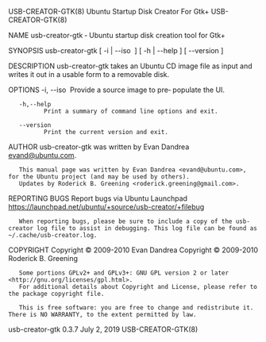 USB-CREATOR-GTK(8)                                                                                                                        Ubuntu Startup Disk Creator For Gtk+                                                                                                                       USB-CREATOR-GTK(8)

NAME
       usb-creator-gtk ‐ Ubuntu startup disk creation tool for Gtk+

SYNOPSIS
       usb-creator-gtk
        [ -i | --iso <img> ]
                       [ -h | --help ] [ --version ]

DESCRIPTION
       usb-creator-gtk takes an Ubuntu CD image file as input and writes it out in a usable form to a removable disk.

OPTIONS
       -i, --iso <img>
              Provide a source image to pre‐ populate the UI.

       -h,--help
              Print a summary of command line options and exit.

       --version
              Print the current version and exit.

AUTHOR
       usb-creator-gtk was written by Evan Dandrea <evand@ubuntu.com>.

       This manual page was written by Evan Dandrea <evand@ubuntu.com>, for the Ubuntu project (and may be used by others).
       Updates by Roderick B. Greening <roderick.greening@gmail.com>.

REPORTING BUGS
       Report bugs via Ubuntu Launchpad <https://launchpad.net/ubuntu/+source/usb-creator/+filebug>

       When reporting bugs, please be sure to include a copy of the usb-creator log file to assist in debugging. This log file can be found as ~/.cache/usb-creator.log.

COPYRIGHT
       Copyright © 2009-2010 Evan Dandrea
       Copyright © 2009-2010 Roderick B. Greening

       Some portions GPLv2+ and GPLv3+: GNU GPL version 2 or later <http://gnu.org/licenses/gpl.html>.
       For additional details about Copyright and License, please refer to the package copyright file.

       This is free software: you are free to change and redistribute it.  There is NO WARRANTY, to the extent permitted by law.

usb-creator-gtk 0.3.7                                                                                                                                 July 2, 2019                                                                                                                                   USB-CREATOR-GTK(8)
